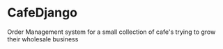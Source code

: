 # CafeDjango
Order Management system for a small collection of cafe's trying to grow their wholesale business
